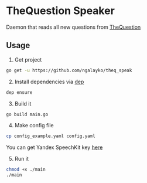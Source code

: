 # TheQuestion Speaker

Daemon that reads all new questions from [TheQuestion](https://thequestion.ru)

## Usage
1. Get project 
```bash
go get -u https://github.com/ngalayko/theq_speak
```
2. Install dependencies via [dep](https://github.com/golang/dep)
```bash
dep ensure
```
3. Build it
```bash
go build main.go 
```
4. Make config file
```bash
cp config_example.yaml config.yaml
```
You can get Yandex SpeechKit key [here](https://developer.tech.yandex.ru)

5. Run it
```bash
chmod +x ./main
./main 
```